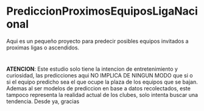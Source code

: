 # PrediccionProximosEquiposLigaNacional
Aqui es un pequeño proyecto para predecir posibles equipos invitados a proximas ligas o ascendidos.
#
**ATENCION**: Este estudio solo tiene la intencion de entretenimiento y curiosidad, las predicciones aqui NO IMPLICA DE NINGUN MODO que si o si el equipo predicho sea el que ocupe la plaza de los equipos que se bajan. Ademas al ser modelos de prediccion en base a datos recolectados, este tampoco representa la realidad actual de los clubes, solo intenta buscar una tendencia. Desde ya, gracias
